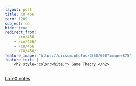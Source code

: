 ```yaml
---
layout: post
title: CO 456
term: 1209
subject: co
hide: true
redirect_from:
    - /co/456
    - /co/456/
    - /CO/456
    - /CO/456/
feature_image: "https://picsum.photos/2560/600?image=875"
feature_text: |
    <h2 style="color:white;"> Game Theory </h2>
---
```


[LaTeX notes](/pdfs/1209/co456.pdf)
